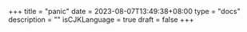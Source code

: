 +++
title = "panic"
date = 2023-08-07T13:49:38+08:00
type = "docs"
description = ""
isCJKLanguage = true
draft = false
+++